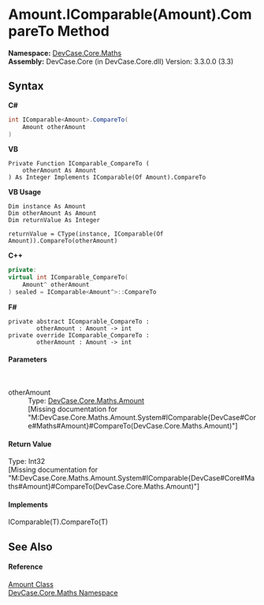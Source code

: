 # Amount.IComparable(Amount).CompareTo Method 
 

**Namespace:**&nbsp;<a href="N_DevCase_Core_Maths">DevCase.Core.Maths</a><br />**Assembly:**&nbsp;DevCase.Core (in DevCase.Core.dll) Version: 3.3.0.0 (3.3)

## Syntax

**C#**<br />
``` C#
int IComparable<Amount>.CompareTo(
	Amount otherAmount
)
```

**VB**<br />
``` VB
Private Function IComparable_CompareTo ( 
	otherAmount As Amount
) As Integer Implements IComparable(Of Amount).CompareTo
```

**VB Usage**<br />
``` VB Usage
Dim instance As Amount
Dim otherAmount As Amount
Dim returnValue As Integer

returnValue = CType(instance, IComparable(Of Amount)).CompareTo(otherAmount)
```

**C++**<br />
``` C++
private:
virtual int IComparable_CompareTo(
	Amount^ otherAmount
) sealed = IComparable<Amount^>::CompareTo
```

**F#**<br />
``` F#
private abstract IComparable_CompareTo : 
        otherAmount : Amount -> int 
private override IComparable_CompareTo : 
        otherAmount : Amount -> int 
```


#### Parameters
&nbsp;<dl><dt>otherAmount</dt><dd>Type: <a href="T_DevCase_Core_Maths_Amount">DevCase.Core.Maths.Amount</a><br />\[Missing <param name="otherAmount"/> documentation for "M:DevCase.Core.Maths.Amount.System#IComparable{DevCase#Core#Maths#Amount}#CompareTo(DevCase.Core.Maths.Amount)"\]</dd></dl>

#### Return Value
Type: Int32<br />\[Missing <returns> documentation for "M:DevCase.Core.Maths.Amount.System#IComparable{DevCase#Core#Maths#Amount}#CompareTo(DevCase.Core.Maths.Amount)"\]

#### Implements
IComparable(T).CompareTo(T)<br />

## See Also


#### Reference
<a href="T_DevCase_Core_Maths_Amount">Amount Class</a><br /><a href="N_DevCase_Core_Maths">DevCase.Core.Maths Namespace</a><br />